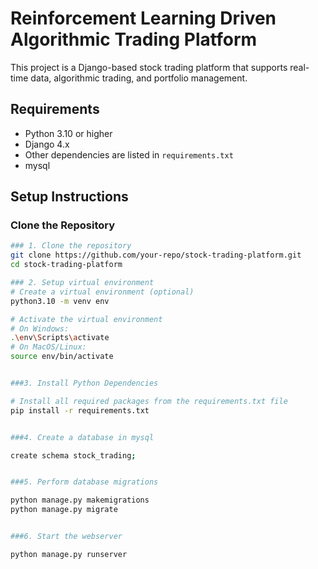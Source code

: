 # Reinforcement Learning Driven Algorithmic Trading Platform

This project is a Django-based stock trading platform that supports real-time data, algorithmic trading, and portfolio management.

## Requirements

- Python 3.10 or higher
- Django 4.x
- Other dependencies are listed in `requirements.txt`
- mysql

## Setup Instructions

### Clone the Repository

```bash
### 1. Clone the repository
git clone https://github.com/your-repo/stock-trading-platform.git
cd stock-trading-platform

### 2. Setup virtual environment
# Create a virtual environment (optional)
python3.10 -m venv env

# Activate the virtual environment
# On Windows:
.\env\Scripts\activate
# On MacOS/Linux:
source env/bin/activate


###3. Install Python Dependencies

# Install all required packages from the requirements.txt file
pip install -r requirements.txt


###4. Create a database in mysql

create schema stock_trading;


###5. Perform database migrations

python manage.py makemigrations
python manage.py migrate


###6. Start the webserver

python manage.py runserver